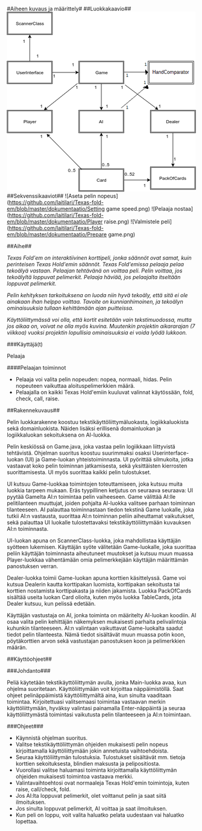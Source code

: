 #Aiheen kuvaus ja määrittely#
##Luokkakaavio##
![Luokkakaavio](https://github.com/laitilari/Texas-fold-em/blob/master/dokumentaatio/Luokkakaavio.png)
##Sekvenssikaaviot##
![Aseta pelin nopeus](https://github.com/laitilari/Texas-fold-em/blob/master/dokumentaatio/Setting game speed.png)
![Pelaaja nostaa](https://github.com/laitilari/Texas-fold-em/blob/master/dokumentaatio/Player raise.png)
![Valmistele peli](https://github.com/laitilari/Texas-fold-em/blob/master/dokumentaatio/Prepare game.png)

##Aihe##

*Texas Fold'em on interaktiivinen korttipeli, jonka säännöt ovat samat, kuin perinteisen Texas Hold'emin säännöt. Texas Fold'emissa pelaaja pelaa tekoälyä vastaan. Pelaajan tehtävänä on voittaa peli. Pelin voittaa, jos tekoälyltä loppuvat pelimerkit. Pelaaja häviää, jos pelaajalta itseltään loppuvat pelimerkit.*

*Pelin kehityksen tarkoituksena on luoda niin hyvä tekoäly, että sitä ei ole ainakaan ihan helppo voittaa. Tavoite on kunnianhimoinen, ja tekoälyn ominaisuuksia tullaan kehittämään ajan puitteissa.*

*Käyttöliittymässä voi olla, että kortit esitetään vain tekstimuodossa, mutta jos aikaa on, voivat ne olla myös kuvina. Muutenkin projektin aikararajan (7 viikkoa) vuoksi projektin lopullisia ominaisuuksia ei voida lyödä lukkoon.*

###Käyttäjä(t)

Pelaaja

####Pelaajan toiminnot

- Pelaaja voi valita pelin nopeuden: nopea, normaali, hidas. Pelin nopeuteen vaikuttaa aloituspelimerkkien määrä.
- Pelaajalla on kaikki Texas Hold'emiin kuuluvat valinnat käytössään, fold, check, call, raise.

##Rakennekuvaus##

Pelin luokkarakenne koostuu tekstikäyttöliittymäluokasta, logiikkaluokista sekä domainluokista. Näiden lisäksi erillisenä domainluokan ja logiikkaluokan sekoituksena on AI-luokka.

Pelin keskiössä on Game.java, joka vastaa pelin logiikkaan liittyvistä tehtävistä. Ohjelman suoritus koostuu suurimmaksi osaksi Userinterface-luokan (UI) ja Game-luokan yhteistoiminnasta. UI pyörittää silmukoita, jotka vastaavat koko pelin toiminnan jatkamisesta, sekä yksittäisten kierrosten suorittamisesta. UI myös suorittaa kaikki pelin tulostukset.

UI kutsuu Game-luokkaa toimintojen toteuttamiseen, joka kutsuu muita luokkia tarpeen mukaan. Eräs tyypillinen ketjutus on seuraava seuraava: UI pyytää Gamelta AI:n toimintaa pelin vaiheeseen. Game välittää AI:lle pelitilanteen muuttujat, joiden pohjalta AI-luokka valitsee parhaan toiminnan tilanteeseen. AI palauttaa toiminnastaan tiedon tekstinä Game luokalle, joka tutkii AI:n vastausta, suorittaa AI:n toiminnan peliin aiheuttamat vaikutukset, sekä palauttaa UI luokalle tulostettavaksi tekstikäyttöliittymään kuvauksen AI:n toiminnasta.

UI-luokan apuna on ScannerClass-luokka, joka mahdollistaa käyttäjän syötteen lukemisen. Käyttäjän syöte välitetään Game-luokalle, joka suorittaa peliin käyttäjän toiminnasta aiheutuneet muutokset ja kutsuu muun muassa Player-luokkaa vähentämään omia pelimerkkejään käyttäjän määrittämän panostuksen verran.

Dealer-luokka toimii Game-luokan apuna korttien käsittelyssä. Game voi kutsua Dealerin kautta korttipakan luomista, korttipakan sekoitusta tai korttien nostamista korttipakasta ja niiden jakamista. Luokka PackOfCards sisältää useita luokan Card olioita, kuten myös luokka TableCards, jota Dealer kutsuu, kun pelissä edetään.

Käyttäjän vastustaja on AI, jonka toiminta on määritelty AI-luokan koodiin. AI osaa valita pelin kehittäjän näkemyksen mukaisesti parhaita pelivalintoja kuhunkin tilanteeseen. AI:n valintaan vaikuttavat Game-luokalta saadut tiedot pelin tilanteesta. Nämä tiedot sisältävät muun muassa potin koon, pöytäkorttien arvon sekä vastustajan panostuksen koon ja pelimerkkien määrän.

##Käyttöohjeet##

###Johdanto###

Peliä käytetään tekstikäyttöliittymän avulla, jonka Main-luokka avaa, kun ohjelma suoritetaan. Käyttöliittymään voit kirjoittaa näppäimistöllä. Saat ohjeet pelinäppäimistä käyttöliittymältä aina, kun sinulta vaaditaan toimintaa. Kirjoitettuasi valitsemaasi toimintaa vastaavan merkin käyttöliittymään, hyväksy valintasi painamalla Enter-näppäintä ja seuraa käyttöliittymästä toimintasi vaikutusta pelin tilanteeseen ja AI:n toimintaan.

###Ohjeet###
- Käynnistä ohjelman suoritus. 
- Valitse tekstikäyttöliittymän ohjeiden mukaisesti pelin nopeus kirjoittamalla käyttöliittymään jokin annetuista vaihtoehdoista.
- Seuraa käyttöliittymän tulostuksia. Tulostukset sisältävät mm. tietoja korttien sekoituksesta, blindien maksusta ja pelipositiosta.
- Vuorollasi valitse haluamasi toiminta kirjoittamalla käyttöliittymän ohjeiden mukaisesti toimintoa vastaava merkki.
- Valintavaihtoehtosi ovat normaaleja Texas Hold'emin toimintoja, kuten raise, call/check, fold.
- Jos AI:lta loppuvat pelimerkit, olet voittanut pelin ja saat siitä ilmoituksen.
- Jos sinulta loppuvat pelimerkit, AI voittaa ja saat ilmoituksen.
- Kun peli on loppu, voit valita haluatko pelata uudestaan vai haluatko lopettaa.
